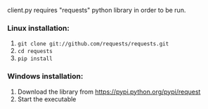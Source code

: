 client.py requires "requests" python library in order to be run.

### Linux installation:
1. `git clone git://github.com/requests/requests.git`
2. `cd requests`
3. `pip install`

### Windows installation:
1. Download the library from https://pypi.python.org/pypi/request
2. Start the executable
